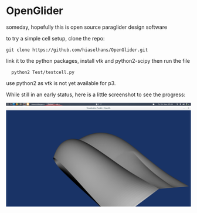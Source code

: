 OpenGlider
==========

someday, hopefully this is open source paraglider design software


to try a simple cell setup, clone the repo:
  ```
  git clone https://github.com/hiaselhans/OpenGlider.git
  ```
link it to the python packages, install vtk and python2-scipy
then run the file

```
  python2 Test/testcell.py
```
use python2 as vtk is not yet available for p3.



While still in an early status, here is a little screenshot to see the progress:

![screenshot testcell with miniribs][screen]

[screen]: Doc/screen.png
